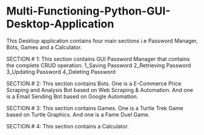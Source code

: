 # Multi-Functioning-Python-GUI-Desktop-Application
This Desktop application contains four main sections i.e Password Manager, Bots, Games and a Calculator.

SECTION # 1:
This section contains GUI Password Manager that contains the complete CRUD operation.
1_Saving Password
2_Retrieving Password
3_Updating Password
4_Deleting Password


SECTION # 2:
This section contains Bots. One is a E-Commerce Price Scraping and Analysis Bot based on Web Scraping & Automation.
And one is a Email Sending Bot based on Google Automation.


SECTION # 3:
This section contains Games. One is a Turtle Trek Game based on Turtle Graphics.
And one is a Fame Duel Game.


SECTION # 4:
This section contains a Calculator.










